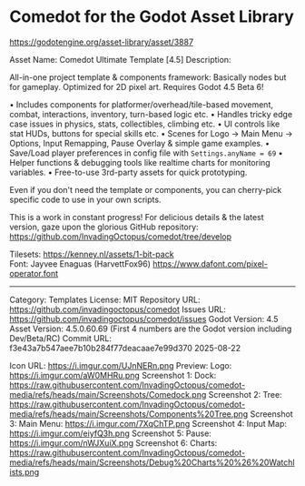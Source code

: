 # Comedot for the Godot Asset Library

https://godotengine.org/asset-library/asset/3887

Asset Name: Comedot Ultimate Template [4.5]
Description:

All-in-one project template & components framework: Basically nodes but for gameplay. Optimized for 2D pixel art. Requires Godot 4.5 Beta 6!

• Includes components for platformer/overhead/tile-based movement, combat, interactions, inventory, turn-based logic etc.
• Handles tricky edge case issues in physics, stats, collectibles, climbing etc.
• UI controls like stat HUDs, buttons for special skills etc.
• Scenes for Logo → Main Menu → Options, Input Remapping, Pause Overlay & simple game examples.
• Save/Load player preferences in config file with `Settings.anyName = 69`
• Helper functions & debugging tools like realtime charts for monitoring variables.
• Free-to-use 3rd-party assets for quick prototyping.

Even if you don't need the template or components, you can cherry-pick specific code to use in your own scripts.

This is a work in constant progress! For delicious details & the latest version, gaze upon the glorious GitHub repository: https://github.com/InvadingOctopus/comedot/tree/develop

Tilesets: https://kenney.nl/assets/1-bit-pack  
Font: Jayvee Enaguas (HarvettFox96) https://www.dafont.com/pixel-operator.font

----

Category:		Templates
License:		MIT
Repository URL:	https://github.com/invadingoctopus/comedot
Issues URL:		https://github.com/invadingoctopus/comedot/issues
Godot Version:	4.5
Asset Version:	4.5.0.60.69 (First 4 numbers are the Godot version including Dev/Beta/RC)
Commit URL:		f3e43a7b547aee7b10b284f77deacaae7e99d370 2025-08-22

Icon URL:		https://i.imgur.com/UJnNERn.png
Preview:  		Logo:		https://i.imgur.com/aW0MHRu.png
Screenshot 1:	Dock:		https://raw.githubusercontent.com/InvadingOctopus/comedot-media/refs/heads/main/Screenshots/Comedock.png
Screenshot 2:	Tree:		https://raw.githubusercontent.com/InvadingOctopus/comedot-media/refs/heads/main/Screenshots/Components%20Tree.png
Screenshot 3:	Main Menu:	https://i.imgur.com/7XqChTP.png
Screenshot 4:	Input Map:	https://i.imgur.com/eiyfQ3h.png
Screenshot 5:	Pause:		https://i.imgur.com/nWJXuiX.png
Screenshot 6:	Charts:		https://raw.githubusercontent.com/InvadingOctopus/comedot-media/refs/heads/main/Screenshots/Debug%20Charts%20%26%20Watchlists.png
